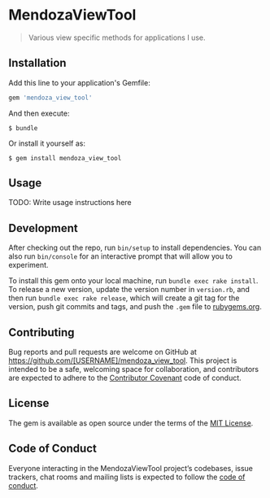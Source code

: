 # MendozaViewTool

> Various view specific methods for applications I use.

## Installation

Add this line to your application's Gemfile:

```ruby
gem 'mendoza_view_tool'
```

And then execute:

    $ bundle

Or install it yourself as:

    $ gem install mendoza_view_tool

## Usage

TODO: Write usage instructions here

## Development

After checking out the repo, run `bin/setup` to install dependencies. You can also run `bin/console` for an interactive prompt that will allow you to experiment.

To install this gem onto your local machine, run `bundle exec rake install`. To release a new version, update the version number in `version.rb`, and then run `bundle exec rake release`, which will create a git tag for the version, push git commits and tags, and push the `.gem` file to [rubygems.org](https://rubygems.org).

## Contributing

Bug reports and pull requests are welcome on GitHub at https://github.com/[USERNAME]/mendoza_view_tool. This project is intended to be a safe, welcoming space for collaboration, and contributors are expected to adhere to the [Contributor Covenant](http://contributor-covenant.org) code of conduct.

## License

The gem is available as open source under the terms of the [MIT License](https://opensource.org/licenses/MIT).

## Code of Conduct

Everyone interacting in the MendozaViewTool project’s codebases, issue trackers, chat rooms and mailing lists is expected to follow the [code of conduct](https://github.com/[USERNAME]/mendoza_view_tool/blob/master/CODE_OF_CONDUCT.md).
